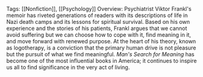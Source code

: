 Tags: [[Nonfiction]], [[Psychology]]
Overview:
Psychiatrist Viktor Frankl's memoir has riveted generations of readers with its descriptions of life in Nazi death camps and its lessons for spiritual survival. Based on his own experience and the stories of his patients, Frankl argues that we cannot avoid suffering but we can choose how to cope with it, find meaning in it, and move forward with renewed purpose. At the heart of his theory, known as logotherapy, is a conviction that the primary human drive is not pleasure but the pursuit of what we find meaningful. _Man's Search for Meaning_ has become one of the most influential books in America; it continues to inspire us all to find significance in the very act of living.